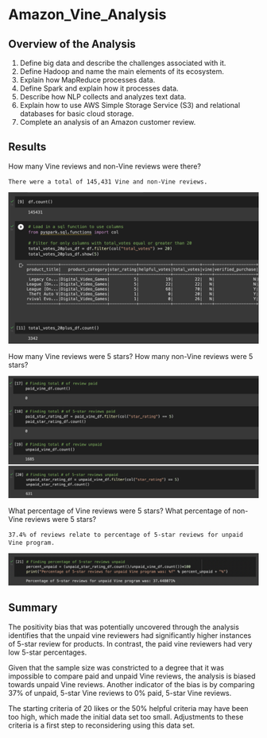 # Amazon_Vine_Analysis

## Overview of the Analysis

  1.  Define big data and describe the challenges associated with it.
  2.  Define Hadoop and name the main elements of its ecosystem.
  3.  Explain how MapReduce processes data.
  4.  Define Spark and explain how it processes data.
  5.  Describe how NLP collects and analyzes text data.
  6.  Explain how to use AWS Simple Storage Service (S3) and relational databases for basic cloud storage.
  7.  Complete an analysis of an Amazon customer review.

## Results

  How many Vine reviews and non-Vine reviews were there?
  
    There were a total of 145,431 Vine and non-Vine reviews.
  
  ![This is an image](https://github.com/Stookhy/Amazon_Vine_Analysis/blob/main/Resources/Vine%20&%20Non-Vine%20Reviews.png?raw=true)
  
  How many Vine reviews were 5 stars? How many non-Vine reviews were 5 stars?
  
  ![This is an image](https://github.com/Stookhy/Amazon_Vine_Analysis/blob/main/Resources/5%20Star%20Reviews.png?raw=true)
  ![This is an image](https://github.com/Stookhy/Amazon_Vine_Analysis/blob/main/Resources/5%20Star%20Unpaid%20Reviews.png?raw=true)
  
  What percentage of Vine reviews were 5 stars? What percentage of non-Vine reviews were 5 stars?
  
    37.4% of reviews relate to percentage of 5-star reviews for unpaid Vine program.
  
  ![This is an image](https://github.com/Stookhy/Amazon_Vine_Analysis/blob/main/Resources/5%20Star%20Percentage.png?raw=true)

## Summary

   The positivity bias that was potentially uncovered through the analysis identifies that the unpaid vine reviewers had significantly higher instances of 5-star review for products. In contrast, the paid vine reviewers had very low 5-star percentages.

   Given that the sample size was constricted to a degree that it was impossible to compare paid and unpaid Vine reviews, the analysis is biased towards unpaid Vine reviews. Another indicator of the bias is by comparing 37% of unpaid, 5-star Vine reviews to 0% paid, 5-star Vine reviews.

   The starting criteria of 20 likes or the 50% helpful criteria may have been too high, which made the initial data set too small. Adjustments to these criteria is a first step to reconsidering using this data set.
